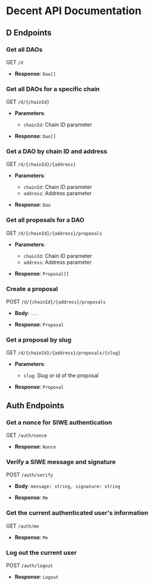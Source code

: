 # Decent API Documentation

## D Endpoints

### Get all DAOs
GET `/d`
- **Response**: `Dao[]`

### Get all DAOs for a specific chain
GET `/d/{chainId}`
- **Parameters**:
  - `chainId`: Chain ID parameter

- **Response**: `Dao[]`

### Get a DAO by chain ID and address
GET `/d/{chainId}/{address}`
- **Parameters**:
  - `chainId`: Chain ID parameter
  - `address`: Address parameter

- **Response**: `Dao`

### Get all proposals for a DAO
GET `/d/{chainId}/{address}/proposals`
- **Parameters**:
  - `chainId`: Chain ID parameter
  - `address`: Address parameter

- **Response**: `Proposal[]`

### Create a proposal
POST `/d/{chainId}/{address}/proposals`
- **Body**: `...`

- **Response**: `Proposal`

### Get a proposal by slug
GET `/d/{chainId}/{address}/proposals/{slug}`
- **Parameters**:
  - `slug`: Slug or id of the proposal

- **Response**: `Proposal`

## Auth Endpoints

### Get a nonce for SIWE authentication
GET `/auth/nonce`
- **Response**: `Nonce`

### Verify a SIWE message and signature
POST `/auth/verify`
- **Body**: ` message: string, signature: string `

- **Response**: `Me`

### Get the current authenticated user's information
GET `/auth/me`
- **Response**: `Me`

### Log out the current user
POST `/auth/logout`
- **Response**: `Logout`

